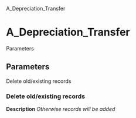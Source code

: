 
A_Depreciation_Transfer
# A_Depreciation_Transfer



Parameters
## Parameters


Delete old/existing records
### Delete old/existing records

**Description**
 *Otherwise records will be added*
